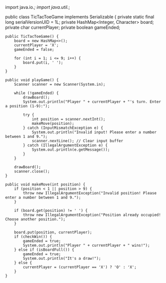 import java.io.*;
import java.util.*;

public class TicTacToeGame implements Serializable {
    private static final long serialVersionUID = 1L;
    private HashMap<Integer, Character> board;
    private char currentPlayer;
    private boolean gameEnded;

    public TicTacToeGame() {
        board = new HashMap<>();
        currentPlayer = 'X';
        gameEnded = false;

        for (int i = 1; i <= 9; i++) {
            board.put(i, ' ');
        }
    }

    public void playGame() {
        Scanner scanner = new Scanner(System.in);

        while (!gameEnded) {
            drawBoard();
            System.out.println("Player " + currentPlayer + "'s turn. Enter a position (1-9):");

            try {
                int position = scanner.nextInt();
                makeMove(position);
            } catch (InputMismatchException e) {
                System.out.println("Invalid input! Please enter a number between 1 and 9.");
                scanner.nextLine(); // Clear input buffer
            } catch (IllegalArgumentException e) {
                System.out.println(e.getMessage());
            }
        }

        drawBoard();
        scanner.close();
    }

    public void makeMove(int position) {
        if (position < 1 || position > 9) {
            throw new IllegalArgumentException("Invalid position! Please enter a number between 1 and 9.");
        }

        if (board.get(position) != ' ') {
            throw new IllegalArgumentException("Position already occupied! Choose another position.");
        }

        board.put(position, currentPlayer);
        if (checkWin()) {
            gameEnded = true;
            System.out.println("Player " + currentPlayer + " wins!");
        } else if (isBoardFull()) {
            gameEnded = true;
            System.out.println("It's a draw!");
        } else {
            currentPlayer = (currentPlayer == 'X') ? 'O' : 'X';
        }
    }